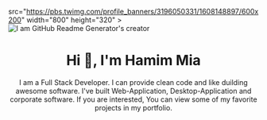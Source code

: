 <img align="center"> src="https://pbs.twimg.com/profile_banners/3196050331/1608148897/600x200" width="800" height="320" ></img>
![I am GitHub Readme Generator's creator](https://pbs.twimg.com/profile_banners/3196050331/1608148897/600x200)
<h1 align="center">Hi 👋, I'm Hamim Mia</h1>
<p align="center">I am a Full Stack Developer. I can provide clean code and like duilding awesome software. 
I've built Web-Application, Desktop-Application and corporate software. If you are interested, You can view some 
of my favorite projects in my portfolio.</p>
